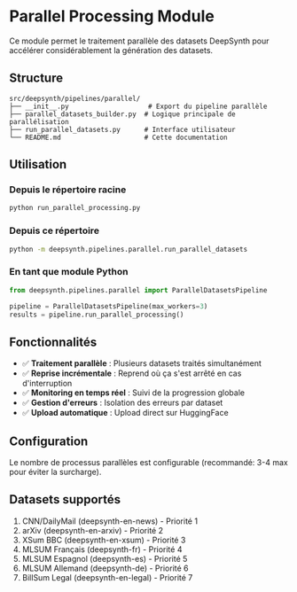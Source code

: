 # Parallel Processing Module

Ce module permet le traitement parallèle des datasets DeepSynth pour accélérer considérablement la génération des datasets.

## Structure

```
src/deepsynth/pipelines/parallel/
├── __init__.py                    # Export du pipeline parallèle
├── parallel_datasets_builder.py  # Logique principale de parallélisation
├── run_parallel_datasets.py      # Interface utilisateur
└── README.md                     # Cette documentation
```

## Utilisation

### Depuis le répertoire racine
```bash
python run_parallel_processing.py
```

### Depuis ce répertoire
```bash
python -m deepsynth.pipelines.parallel.run_parallel_datasets
```

### En tant que module Python
```python
from deepsynth.pipelines.parallel import ParallelDatasetsPipeline

pipeline = ParallelDatasetsPipeline(max_workers=3)
results = pipeline.run_parallel_processing()
```

## Fonctionnalités

- ✅ **Traitement parallèle** : Plusieurs datasets traités simultanément
- ✅ **Reprise incrémentale** : Reprend où ça s'est arrêté en cas d'interruption
- ✅ **Monitoring en temps réel** : Suivi de la progression globale
- ✅ **Gestion d'erreurs** : Isolation des erreurs par dataset
- ✅ **Upload automatique** : Upload direct sur HuggingFace

## Configuration

Le nombre de processus parallèles est configurable (recommandé: 3-4 max pour éviter la surcharge).

## Datasets supportés

1. CNN/DailyMail (deepsynth-en-news) - Priorité 1
2. arXiv (deepsynth-en-arxiv) - Priorité 2  
3. XSum BBC (deepsynth-en-xsum) - Priorité 3
4. MLSUM Français (deepsynth-fr) - Priorité 4
5. MLSUM Espagnol (deepsynth-es) - Priorité 5
6. MLSUM Allemand (deepsynth-de) - Priorité 6
7. BillSum Legal (deepsynth-en-legal) - Priorité 7
